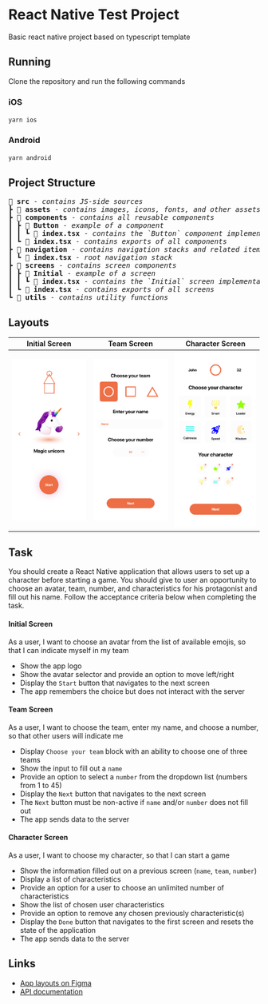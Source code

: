 # React Native Test Project

Basic react native project based on typescript template

## Running

Clone the repository and run the following commands

### iOS

`yarn ios`

### Android

`yarn android`

## Project Structure

<pre>
📁 <b>src</b> - <i>contains JS-side sources</i>
┣ 📁 <b>assets</b> - <i>contains images, icons, fonts, and other assets</i>
┣ 📂 <b>components</b> - <i>contains all reusable components</i>
┃ ┣ 📂 <b>Button</b> - <i>example of a component</i>
┃ ┃ ┗ 📜 <b>index.tsx</b> - <i>contains the `Button` component implementation</i>
┃ ┗ 📜 <b>index.tsx</b> - <i>contains exports of all components</i>
┣ 📂 <b>navigation</b> - <i>contains navigation stacks and related items</i>
┃ ┗ 📜 <b>index.tsx</b> - <i>root navigation stack</i>
┣ 📂 <b>screens</b> - <i>contains screen components</i>
┃ ┣ 📂 <b>Initial</b> - <i>example of a screen</i>
┃ ┃ ┗ 📜 <b>index.tsx</b> - <i>contains the `Initial` screen implementation</i>
┃ ┗ 📜 <b>index.tsx</b> - <i>contains exports of all screens</i>
┗ 📂 <b>utils</b> - <i>contains utility functions</i>
</pre>

## Layouts

| Initial Screen               | Team Screen               | Character Screen               |
| ---------------------------- | ------------------------- | ------------------------------ |
| ![](screenshots/initial.png) | ![](screenshots/team.png) | ![](screenshots/character.png) |

## Task

You should create a React Native application that allows users to set up a character before starting a game. You should give to user an opportunity to choose an avatar, team, number, and characteristics for his protagonist and fill out his name. Follow the acceptance criteria below when completing the task.

#### Initial Screen

As a user, I want to choose an avatar from the list of available emojis, so that I can indicate myself in my team

- Show the app logo
- Show the avatar selector and provide an option to move left/right
- Display the `Start` button that navigates to the next screen
- The app remembers the choice but does not interact with the server

#### Team Screen

As a user, I want to choose the team, enter my name, and choose a number, so that other users will indicate me

- Display `Choose your team` block with an ability to choose one of three teams
- Show the input to fill out a `name`
- Provide an option to select a `number` from the dropdown list (numbers from 1 to 45)
- Display the `Next` button that navigates to the next screen
- The `Next` button must be non-active if `name` and/or `number` does not fill out
- The app sends data to the server

#### Character Screen

As a user, I want to choose my character, so that I can start a game

- Show the information filled out on a previous screen (`name`, `team`, `number`)
- Display a list of characteristics
- Provide an option for a user to choose an unlimited number of characteristics
- Show the list of chosen user characteristics
- Provide an option to remove any chosen previously characteristic(s)
- Display the `Done` button that navigates to the first screen and resets the state of the application
- The app sends data to the server

## Links

- [App layouts on Figma](https://www.figma.com/file/qzNAwyn3we2jN8vfqViY9y/Test)
- [API documentation](https://prodapi.ivorysoft.co/public-docs/)
